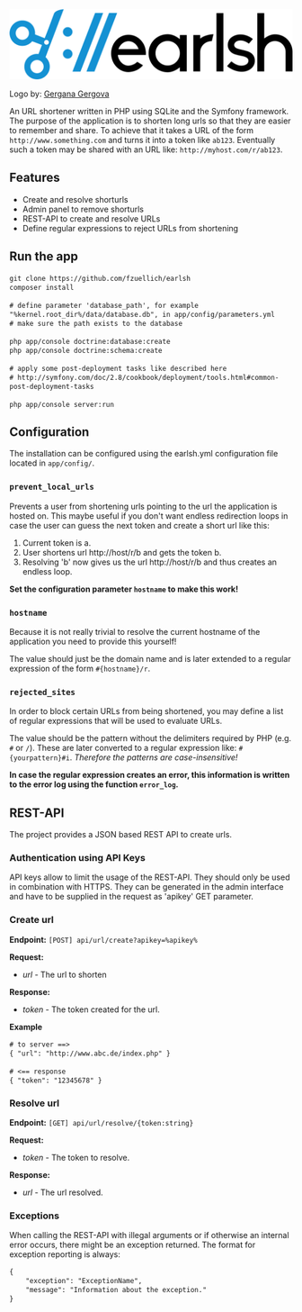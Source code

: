 ![Earlsh - URL shortener](./web/img/logo-highres.png?raw=true "Earlsh - URL shortener")

Logo by: [Gergana Gergova](http://www.gerganagergova.net/)

An URL shortener written in PHP using SQLite and the Symfony framework. The purpose of the application is to shorten long urls so that they are easier to remember and share. To achieve that it takes a URL of the form `http://www.something.com` and turns it into a token like `ab123`. Eventually such a token may be shared with an URL like: `http://myhost.com/r/ab123`.

## Features

* Create and resolve shorturls
* Admin panel to remove shorturls
* REST-API to create and resolve URLs
* Define regular expressions to reject URLs from shortening

## Run the app

    git clone https://github.com/fzuellich/earlsh
    composer install

    # define parameter 'database_path', for example "%kernel.root_dir%/data/database.db", in app/config/parameters.yml
    # make sure the path exists to the database

    php app/console doctrine:database:create
    php app/console doctrine:schema:create

    # apply some post-deployment tasks like described here
    # http://symfony.com/doc/2.8/cookbook/deployment/tools.html#common-post-deployment-tasks

    php app/console server:run

## Configuration

The installation can be configured using the earlsh.yml configuration file located in `app/config/`.

### `prevent_local_urls`

Prevents a user from shortening urls pointing to the url the application is hosted on. This maybe useful if you don't want endless redirection loops in case the user can guess the next token and create a short url like this:

1. Current token is a.
2. User shortens url http://host/r/b and gets the token b.
3. Resolving 'b' now gives us the url http://host/r/b and thus creates an endless loop.

__Set the configuration parameter `hostname` to make this work!__

### `hostname`

Because it is not really trivial to resolve the current hostname of the application you need to provide this yourself!

The value should just be the domain name and is later extended to a regular expression of the form `#{hostname}/r`.

### `rejected_sites`

In order to block certain URLs from being shortened, you may define a list of regular expressions that will be used to evaluate URLs.

The value should be the pattern without the delimiters required by PHP (e.g. `#` or `/`). These are later converted to a regular expression like: `#{yourpattern}#i`. _Therefore the patterns are case-insensitive!_

__In case the regular expression creates an error, this information is written to the error log using the function `error_log`.__

## REST-API

The project provides a JSON based REST API to create urls.

### Authentication using API Keys

API keys allow to limit the usage of the REST-API. They should only be used in
combination with HTTPS. They can be generated in the admin interface and have to be
supplied in the request as 'apikey' GET parameter.

### Create url

**Endpoint:** `[POST] api/url/create?apikey=%apikey%`

**Request:**
* _url_ - The url to shorten

**Response:**
* _token_ - The token created for the url.

**Example**

	# to server ==>
	{ "url": "http://www.abc.de/index.php" }

	# <== response
	{ "token": "12345678" }


### Resolve url

**Endpoint:** `[GET] api/url/resolve/{token:string}`

**Request:**

* _token_ - The token to resolve.

**Response:**

* _url_ - The url resolved.


### Exceptions

When calling the REST-API with illegal arguments or if otherwise an internal error occurs, there might be an exception returned. The format for exception reporting is always:

    {
        "exception": "ExceptionName",
        "message": "Information about the exception."
    }
